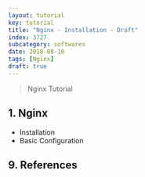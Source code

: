 ```yaml
---
layout: tutorial
key: tutorial
title: "Nginx - Installation - Draft"
index: 3727
subcategory: softwares
date: 2018-08-10
tags: [Nginx]
draft: true
---
```


> Nginx Tutorial

## 1. Nginx
* Installation
* Basic Configuration


## 9. References
